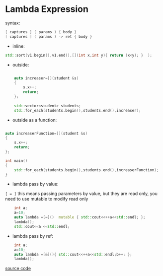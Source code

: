 # Lambda Expression

syntax:
```cpp
[ captures ] ( params ) { body }
[ captures ] ( params ) -> ret { body }
```

- inline:

```cpp
std::sort(v1.begin(),v1.end(),[](int x,int y){ return (x<y); }  );
```

- outside:

```cpp

    auto increaser=[](student &s)
    {
        s.x++;
        return;
    };
    
    std::vector<student> students;
    std::for_each(students.begin(),students.end(),increaser);
```


- outside as a function:

```cpp

auto increaserFunction=[](student &s)
{
    s.x++;
    return;
};

int main()
{
    std::for_each(students.begin(),students.end(),increaserFunction);
}

```

- lambda pass by value:


`[ = ]` this means passing parameters by value, but they are read only, you need to use mutable to modify read only


```cpp
    int a;
    a=10;
    auto lambda =[=]()  mutable { std::cout<<++a<<std::endl; };
    lambda();
    std::cout<<a <<std::endl;
```



- lambda pass by ref:


```cpp
    int a;
    a=10;
    auto lambda =[&](){ std::cout<<++a<<std::endl;b++; };
    lambda();

```

[source code](src/lambda.cpp)
